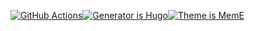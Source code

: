 [![GitHub Actions](https://github.com/lusuzi/writing/workflows/build/badge.svg)](https://github.com/lusuzi/writing/actions)[![Generator is Hugo](https://img.shields.io/badge/Generator-Hugo-ff4088?&logo=hugo)](https://github.com/gohugoio/hugo)[![Theme is MemE](https://img.shields.io/badge/Theme-MemE-2a6df4)](https://github.com/reuixiy/hugo-theme-meme)

